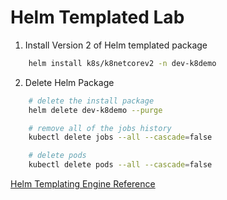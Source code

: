 # Helm Templated Lab

1. Install Version 2 of Helm templated package

```bash
    helm install k8s/k8netcorev2 -n dev-k8demo
```

2. Delete Helm Package

```bash
    # delete the install package
    helm delete dev-k8demo --purge

    # remove all of the jobs history
    kubectl delete jobs --all --cascade=false

    # delete pods
    kubectl delete pods --all --cascade=false
```

[Helm Templating Engine Reference](./docs/helm-reference.md)